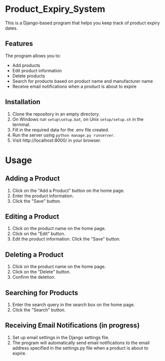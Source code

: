 # Product_Expiry_System
This is a Django-based program that helps you keep track of product expiry dates.

## Features
The program allows you to:

- Add products
- Edit product information
- Delete products
- Search for products based on product name and manufacturer name
- Receive email notifications when a product is about to expire

## Installation
1. Clone the repository in an empty directory.
2. On Windows run ```setup\setup.bat```, on Unix ```setup/setup.sh``` in the terminal.
3. Fill in the required data for the .env file created.
4. Run the server using ```python manage.py runserver```.
5. Visit http://localhost:8000/ in your browser.

# Usage

## Adding a Product
1. Click on the "Add a Product" button on the home page.
2. Enter the product information.
3. Click the "Save" button.

## Editing a Product
1. Click on the product name on the home page.
2. Click on the "Edit" button.
3. Edit the product information.
Click the "Save" button.

## Deleting a Product
1. Click on the product name on the home page.
2. Click on the "Delete" button.
3. Confirm the deletion.

## Searching for Products
1. Enter the search query in the search box on the home page.
2. Click the "Search" button.

## Receiving Email Notifications (in progress)
1. Set up email settings in the Django settings file.
2. The program will automatically send email notifications to the email address specified in the settings.py file when a product is about to expire.